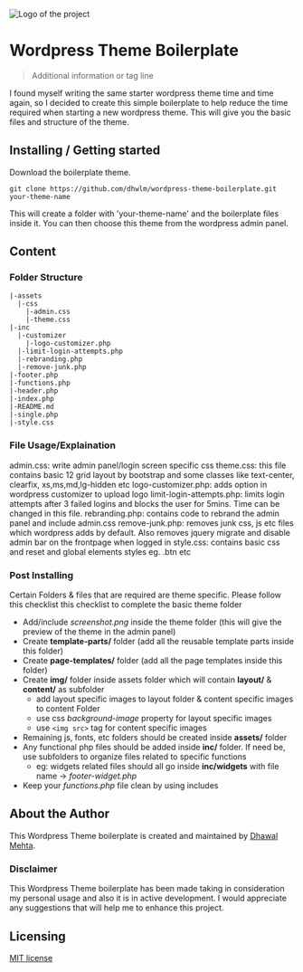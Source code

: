 ![Logo of the project](https://raw.githubusercontent.com/wearehive/project-guidelines/master/wordpress-boilerplate-theme.jpg)

# Wordpress Theme Boilerplate
> Additional information or tag line

I found myself writing the same starter wordpress theme time and time again, so I decided to create this simple boilerplate to help reduce the time required when starting a new wordpress theme. This will give you the basic files and structure of the theme.

## Installing / Getting started

Download the boilerplate theme.

```shell
git clone https://github.com/dhwlm/wordpress-theme-boilerplate.git your-theme-name
```

This will create a folder with 'your-theme-name' and the boilerplate files inside it. You can then choose this theme from the wordpress admin panel.

## Content

### Folder Structure

```shell
|-assets
  |-css
    |-admin.css
    |-theme.css
|-inc
  |-customizer
    |-logo-customizer.php
  |-limit-login-attempts.php
  |-rebranding.php
  |-remove-junk.php
|-footer.php
|-functions.php
|-header.php
|-index.php
|-README.md
|-single.php
|-style.css
```

### File Usage/Explaination

admin.css: write admin panel/login screen specific css
theme.css: this file contains basic 12 grid layout by bootstrap and some classes like text-center, clearfix, xs,ms,md,lg-hidden etc
logo-customizer.php: adds option in wordpress customizer to upload logo
limit-login-attempts.php: limits login attempts after 3 failed logins and blocks the user for 5mins. Time can be changed in this file.
rebranding.php: contains code to rebrand the admin panel and include admin.css
remove-junk.php: removes junk css, js etc files which wordpress adds by default. Also removes jquery migrate and disable admin bar on the frontpage when logged in
style.css: contains basic css and reset and global elements styles eg. .btn etc


### Post Installing

Certain Folders & files that are required are theme specific.
Please follow this checklist this checklist to complete the basic theme folder

  * Add/include *screenshot.png* inside the theme folder (this will give the preview of the theme in the admin panel)
  * Create **template-parts/** folder (add all the reusable template parts inside this folder)
  * Create **page-templates/** folder (add all the page templates inside this folder)
  * Create **img/** folder inside assets folder which will contain **layout/** & **content/** as subfolder
    - add layout specific images to layout folder & content specific images to content Folder
    - use css *background-image* property for layout specific images
    - use `<img src>` tag for content specific images
  * Remaining js, fonts, etc folders should be created inside **assets/** folder
  * Any functional php files should be added inside **inc/** folder. If need be, use subfolders to organize files related to specific functions
    - eg: widgets related files should all go inside **inc/widgets** with file name -> *footer-widget.php*
  * Keep your *functions.php* file clean by using includes


## About the Author

This Wordpress Theme boilerplate is created and maintained by [Dhawal Mehta](http://dhawalmehta.com).

### Disclaimer

This Wordpress Theme boilerplate has been made taking in consideration my personal usage and also it is in active development. I would appreciate any suggestions that will help me to enhance this project.

## Licensing

[MIT license](https://dhawal.mit-license.org/)
